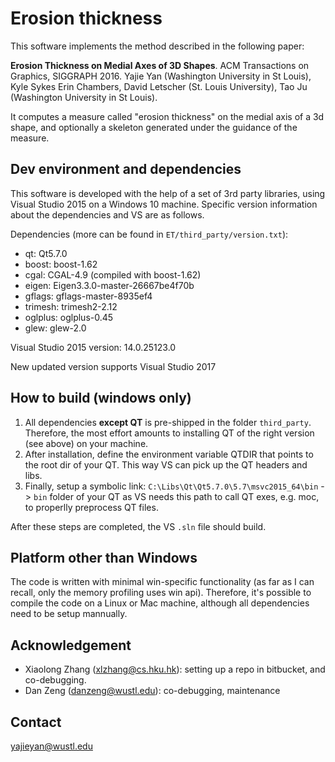 Erosion thickness
=================

This software implements the method described in the following paper:

**Erosion Thickness on Medial Axes of 3D Shapes**.
ACM Transactions on Graphics, SIGGRAPH 2016. 
Yajie Yan (Washington University in St Louis), Kyle Sykes Erin Chambers, David Letscher (St. Louis University), Tao Ju (Washington University in St Louis).

It computes a measure called "erosion thickness" on the medial axis of a 3d shape, and optionally a skeleton generated under the guidance of the measure.

Dev environment and dependencies
------------------------------------
This software is developed with the help of a set of 3rd party libraries, using Visual Studio 2015 on a Windows 10 machine. Specific version information about the dependencies and VS are as follows.

Dependencies (more can be found in `ET/third_party/version.txt`):
- qt: Qt5.7.0
- boost: boost-1.62
- cgal: CGAL-4.9 (compiled with boost-1.62)
- eigen: Eigen3.3.0-master-26667be4f70b
- gflags: gflags-master-8935ef4
- trimesh: trimesh2-2.12
- oglplus: oglplus-0.45
- glew: glew-2.0

Visual Studio 2015 version: 14.0.25123.0

New updated version supports Visual Studio 2017  

How to build (windows only)
---------------------------
1. All dependencies **except QT** is pre-shipped in the folder `third_party`. Therefore, the most effort amounts to installing QT of the right version (see above) on your machine. 
2. After installation, define the environment variable QTDIR that points to the root dir of your QT. This way VS can pick up the QT headers and libs. 
3. Finally, setup a symbolic link:
`C:\Libs\Qt\Qt5.7.0\5.7\msvc2015_64\bin` -> `bin` folder of your QT
as VS needs this path to call QT exes, e.g. moc, to properlly preprocess QT files.

After these steps are completed, the VS `.sln` file should build.

Platform other than Windows
---------------------------
The code is written with minimal win-specific functionality (as far as I can recall, only the memory profiling uses win api). Therefore, it's possible to compile the code on a Linux or Mac machine, although all dependencies need to be setup mannually.

Acknowledgement
---------------
- Xiaolong Zhang (xlzhang@cs.hku.hk): setting up a repo in bitbucket, and co-debugging.
- Dan Zeng (danzeng@wustl.edu): co-debugging, maintenance

Contact
-------
yajieyan@wustl.edu